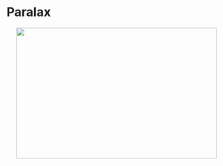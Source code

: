 # Paralax
<p align="center">
    <img width="460" height="300" src="src/README.md/prints/#1.gif"
</p>
